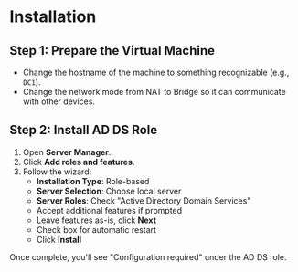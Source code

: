# Installation

## Step 1: Prepare the Virtual Machine
- Change the hostname of the machine to something recognizable (e.g., `DC1`).
- Change the network mode from NAT to Bridge so it can communicate with other devices.

## Step 2: Install AD DS Role
1. Open **Server Manager**.
2. Click **Add roles and features**.
3. Follow the wizard:
   - **Installation Type**: Role-based
   - **Server Selection**: Choose local server
   - **Server Roles**: Check "Active Directory Domain Services"
   - Accept additional features if prompted
   - Leave features as-is, click **Next**
   - Check box for automatic restart
   - Click **Install**

Once complete, you'll see "Configuration required" under the AD DS role.
